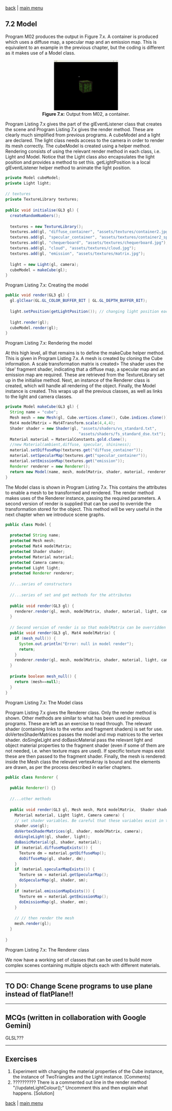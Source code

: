 [back](ch7.md) | [main menu](../README.md)
 
## 7.2 Model

Program M02 produces the output in Figure 7.x. A container is produced which uses a diffuse map, a specular map and an emission map. This is equivalent to an example in the previous chapter, but the coding is different as it makes use of a Model class.

<p align="center">
  <img src="ch7_img/ch7_2_model.png" alt="a container" width="200"><br>
  <strong>Figure 7.x:</strong> Output from M02, a container.
</p>

Program Listing 7.x gives the part of the glEventListener class that creates the scene and Program Listing 7.x gives the render method. These are clearly much simplified from previous programs. A cubeModel and a light are declared. The light class needs access to the camera in order to render its mesh correctly. The cubeModel is created using a helper method. Rendering consists of using the relevant render method in each class, i.e. Light and Model. Notice that the Light class also encapsulates the light position and provides a method to set this. getLightPosition is a local glEventListener helper method to animate the light position.

```java
private Model cubeModel;
private Light light;

// textures
private TextureLibrary textures;

public void initialise(GL3 gl) {
  createRandomNumbers();

  textures = new TextureLibrary();
  textures.add(gl, "diffuse_container", "assets/textures/container2.jpg");
  textures.add(gl, "specular_container", "assets/textures/container2_specular.jpg");
  textures.add(gl, "chequerboard", "assets/textures/chequerboard.jpg");
  textures.add(gl, "cloud", "assets/textures/cloud.jpg");
  textures.add(gl, "emission", "assets/textures/matrix.jpg");

  light = new Light(gl, camera);
  cubeModel = makeCube(gl);                             
}
```

Program Listing 7.x: Creating the model

```java
public void render(GL3 gl) {
  gl.glClear(GL.GL_COLOR_BUFFER_BIT | GL.GL_DEPTH_BUFFER_BIT);

  light.setPosition(getLightPosition()); // changing light position each frame

  light.render(gl);
  cubeModel.render(gl);
}
```

Program Listing 7.x: Rendering the model

At this high level, all that remains is to define the makeCube helper method. This is given in Program Listing 7.x. A mesh is created by cloning the Cube information. A scale transformation matrix is created> The shader uses the 'dse' fragment shader, indicating that a diffuse map, a specular map and an emission map are required. These are retrieved from the TextureLibrary set up in the initialise method. Next, an instance of the Renderer class is created, which will handle all rendering of the object. Finally, the Model instance is created. This wraps up all the previous classes, as well as links to the light and camera classes.

```java
private Model makeCube(GL3 gl) {
  String name = "cube";
  Mesh mesh = new Mesh(gl, Cube.vertices.clone(), Cube.indices.clone());
  Mat4 modelMatrix = Mat4Transform.scale(4,4,4);
  Shader shader = new Shader(gl, "assets/shaders/vs_standard.txt", 
                                "assets/shaders/fs_standard_dse.txt");
  Material material = MaterialConstants.gold.clone(); 
  //new Material(ambient,diffuse, specular, shininess);
  material.setDiffuseMap(textures.get("diffuse_container"));
  material.setSpecularMap(textures.get("specular_container"));
  material.setEmissionMap(textures.get("emission"));
  Renderer renderer = new Renderer();
  return new Model(name, mesh, modelMatrix, shader, material, renderer, light, camera);
}
```

The Model class is shown in Program Listing 7.x. This contains the attributes to enable a mesh to be transformed and rendered. The render method makes uses of the Renderer instance, passing the required parameters. A second version of render is supplied that can be used to override the transformation stored for the object. This method will be very useful in the next chapter when we introduce scene graphs.

```java
public class Model {
  
  protected String name;
  protected Mesh mesh;
  protected Mat4 modelMatrix;
  protected Shader shader;
  protected Material material;
  protected Camera camera;
  protected Light light;
  protected Renderer renderer;

  //...series of constructors

  //...series of set and get methods for the attributes
  
  public void render(GL3 gl) {
    renderer.render(gl, mesh, modelMatrix, shader, material, light, camera);
  }

  // Second version of render is so that modelMatrix can be overridden with a new parameter.  
  public void render(GL3 gl, Mat4 modelMatrix) {
    if (mesh_null()) {
      System.out.println("Error: null in model render");
      return;
    }
    renderer.render(gl, mesh, modelMatrix, shader, material, light, camera);
  } 
  
  private boolean mesh_null() {
    return (mesh==null);
  }
}
```

Program Listing 7.x: The Model class

Program Listing 7.x gives the Renderer class. Only the render method is shown. Other methods are similar to what has been used in previous programs. These are left as an exercise to read through. The relevant shader (containing links to the vertex and fragment shaders) is set for use. doVertexShaderMatrices passes the model and mvp matrices to the vertex shader. doSingleLight and doBasicMaterial pass the relevant light and object material properties to the fragment shader (even if some of them are not needed, i.e. when texture maps are used). If specific texture maps exist these are then passed to the fragment shader. Finally, the mesh is rendered: inside the Mesh class the relevant vertexArray is bound and the elements are drawn, as per the process described in earlier chapters.

```java
public class Renderer {

  public Renderer() {}

  //...other methods

  public void render(GL3 gl, Mesh mesh, Mat4 modelMatrix,  Shader shader, 
    Material material, Light light, Camera camera) {
    // set shader variables. Be careful that these variables exist in the shader
    shader.use(gl);
    doVertexShaderMatrices(gl, shader, modelMatrix, camera);
    doSingleLight(gl, shader, light);
    doBasicMaterial(gl, shader, material);
    if (material.diffuseMapExists()) {
      Texture dm = material.getDiffuseMap();
      doDiffuseMap(gl, shader, dm);
    }
    if (material.specularMapExists()) {
      Texture sm = material.getSpecularMap();
      doSpecularMap(gl, shader, sm);
    }
    if (material.emissionMapExists()) {
      Texture em = material.getEmissionMap();
      doEmissionMap(gl, shader, em);
    }

    // // then render the mesh
    mesh.render(gl);
  }

}
```

Program Listing 7.x: The Renderer class

We now have a working set of classes that can be used to build more complex scenes containing multiple objects each with different materials.


---

## TO DO: Change Scene programs to use plane instead of flatPlane!!


---

## MCQs (written in collaboration with Google Gemini)

GLSL???

---

## Exercises

1. Experiment with changing the material properties of the Cube instance, the instance of TwoTriangles and the Light instance. [Comments]
2. ?????????? There is a commented out line in the render method "//updateLightColour();" Uncomment this and then explain what happens. [Solution]



[back](ch7.md) | [main menu](../README.md)